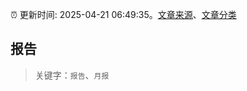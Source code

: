 :alarm_clock: 更新时间: 2025-04-21 06:49:35。[文章来源](/README.md)、[文章分类](/TAGS.md)

## 报告


> 关键字：`报告`、`月报`



